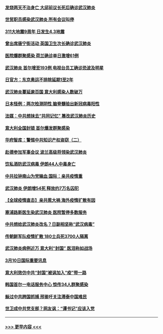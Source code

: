 #### [发烧两天不治身亡 大邱前议长死后确诊武汉肺炎](../pages/prog202/a102797043.md?t=03111502) 
#### [世贸职员感染武汉肺炎 所有会议叫停](../pages/prog202/a102797001.md?t=03111502) 
#### [311大地震9周年 日发生4.3地震](../pages/prog202/a102797004.md?t=03111502) 
#### [曾出席唐宁街活动 英国卫生次长确诊武汉肺炎](../pages/prog202/a102796948.md?t=03111502) 
#### [医院爆群聚感染 荷兰确诊单日激增61例](../pages/prog202/a102796928.md?t=03111502) 
#### [武汉肺炎 首尔增至193例 电视台员工确诊恐波及明星](../pages/prog202/a102796886.md?t=03111502) 
#### [日官方：东京奥运不排除延期1至2年](../pages/prog202/a102796890.md?t=03111502) 
#### [武汉肺炎蔓延逾百国 意大利感染人数破万](../pages/prog202/a102796746.md?t=03111502) 
#### [日本怪例：两次检测阴性 脑脊髓验出新冠病毒阳性](../pages/prog202/a102796700.md?t=03111502) 
#### [法媒：中共想抹去“共同记忆” 篡改武汉肺炎历史](../pages/prog202/a102796607.md?t=03111502) 
#### [意大利全国封锁 首尔爆发群聚感染](../pages/prog202/a102796574.md?t=03111502) 
#### [华府智库：警惕中共知识产权盗窃（二）](../pages/prog202/a102796570.md?t=03111502) 
#### [赴德参加军事会议 波兰高级将领染武汉肺炎](../pages/prog202/a102796549.md?t=03111502) 
#### [饮私酒防武汉病毒 伊朗44人中毒身亡](../pages/prog202/a102796503.md?t=03111502) 
#### [中共拉钟南山为党输血 国际：亲共疫情重](../pages/prog202/a102796486.md?t=03111502) 
#### [武汉肺炎 伊朗增54死 释放约7万名囚犯](../pages/prog202/a102796475.md?t=03111502) 
#### [【全球疫情直击】亲共惹大祸 海外疫情扩散有因](../pages/prog202/a102796399.md?t=03111502) 
#### [塞浦路斯医生染武汉肺炎 医院暂停多数服务](../pages/prog202/a102796329.md?t=03111502) 
#### [中共想给武汉肺炎改名？日副相坚称“武汉病毒”](../pages/prog202/a102796323.md?t=03111502) 
#### [传朝鲜军队疫情扩散 180士兵死3700人隔离](../pages/prog202/a102796288.md?t=03111502) 
#### [武汉肺炎病例近万 意大利“封国” 医泪称如战场](../pages/prog202/a102796246.md?t=03111502) 
#### [3月10日国际重要讯息](../pages/prog202/a102796259.md?t=03111502) 
#### [意大利效仿中共“封国”被讽加入“疫”带一路](../pages/prog202/a102796225.md?t=03111502) 
#### [韩国首尔一电话服务中心 惊传34人群聚感染](../pages/prog202/a102796219.md?t=03111502) 
#### [躲过中共跨国抓捕 邢鉴吁关注滞泰中国难民](../pages/prog202/a102796153.md?t=03111502) 
#### [世卫成中共党支部？网友讽：“谭书记”应该入党](../pages/prog202/a102796126.md?t=03111502) 

----
#### [ >>> 更早内容 <<< ](../indexes/prog202-earlier.md)
